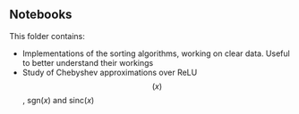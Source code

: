 ## Notebooks

This folder contains:
- Implementations of the sorting algorithms, working on clear data. Useful to better understand their workings
- Study of Chebyshev approximations over ReLU$$(x)$$, sgn$(x)$ and sinc$(x)$
